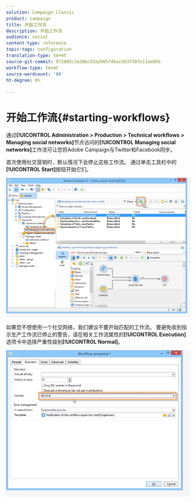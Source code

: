 ```yaml
---
solution: Campaign Classic
product: campaign
title: 开始工作流
description: 开始工作流
audience: social
content-type: reference
topic-tags: configuration
translation-type: tm+mt
source-git-commit: 972885c3a38bcd3a260574bacbb3f507e11ae05b
workflow-type: tm+mt
source-wordcount: '88'
ht-degree: 6%

---
```



# 开始工作流{#starting-workflows}

通过&#x200B;**[!UICONTROL Administration > Production > Technical workflows > Managing social networks]**&#x200B;节点访问的&#x200B;**[!UICONTROL Managing social networks]**&#x200B;工作流可让您将Adobe Campaign与Twitter和Facebook同步。

首次使用社交营销时，默认情况下会停止这些工作流。 通过单击工具栏中的&#x200B;**[!UICONTROL Start]**&#x200B;按钮开始它们。

![](assets/social_start_workflows.png)

如果您不想使用一个社交网络，我们建议不要开始匹配的工作流。 要避免收到指示生产工作流已停止的警告，请在相关工作流属性的&#x200B;**[!UICONTROL Execution]**&#x200B;选项卡中选择严重性级别&#x200B;**[!UICONTROL Normal]**。

![](assets/social_start_workflows2.png)

